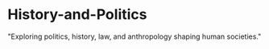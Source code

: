 # History-and-Politics
"Exploring politics, history, law, and anthropology shaping human societies."
